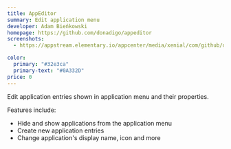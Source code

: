 ```yaml
---
title: AppEditor
summary: Edit application menu
developer: Adam Bieńkowski
homepage: https://github.com/donadigo/appeditor
screenshots:
  - https://appstream.elementary.io/appcenter/media/xenial/com/github/donadigo.appeditor.desktop/011E290055635F7F5BE25E3255C2A248/screenshots/image-1_orig.png

color:
  primary: "#32e3ca"
  primary-text: "#0A332D"
price: 0
---
```


<p>Edit application entries shown in application menu and their properties.</p>
<p>Features include:</p>
<ul>
  <li>Hide and show applications from the application menu</li>
  <li>Create new application entries</li>
  <li>Change application&apos;s display name, icon and more</li>
</ul>